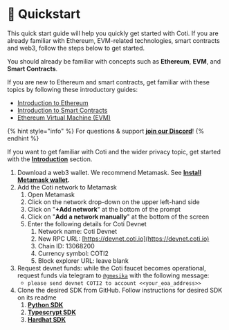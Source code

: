 # 🚀 Quickstart

This quick start guide will help you quickly get started  with Coti. If you are already familiar with Ethereum, EVM-related technologies, smart contracts and web3, follow the steps below to get started.

You should already be familiar with concepts such as **Ethereum**, **EVM**, and **Smart Contracts**.

If you are new to Ethereum and smart contracts, get familiar with these topics by following these introductory guides:

* [Introduction to Ethereum](https://ethereum.org/en/developers/docs/intro-to-ethereum/)
* [Introduction to Smart Contracts](https://ethereum.org/en/developers/docs/smart-contracts/)
* [Ethereum Virtual Machine (EVM)](https://ethereum.org/en/developers/docs/evm/)

{% hint style="info" %}
For questions & support [**join our Discord**](https://discord.com/invite/wfAQfbc3Df)!
{% endhint %}

If you want to get familiar with Coti and the wider privacy topic, get started with the [**Introduction**](<README (1).md>) section.

1. Download a web3 wallet. We recommend Metamask. See [**Install Metamask wallet**](https://metamask.io/download/)**.**
2. Add the Coti network to Metamask
   1. Open Metamask
   2. Click on the network drop-down on the upper left-hand side
   3. Click on "**+Add network**" at the bottom of the prompt
   4. Click on "**Add a network manually**" at the bottom of the screen
   5. Enter the following details for Coti Devnet
      1. Network name: Coti Devnet
      2. New RPC URL: [https://devnet.coti.io](https://devnet.coti.io)
      3. Chain ID: 13068200
      4. Currency symbol: COTI2
      5. Block explorer URL: leave blank
3. Request devnet funds: while the Coti faucet becomes operational, request funds via telegram to [`@gmesika`](https://t.me/gmesika) with the following message:
   * `please send devnet COTI2 to account <<your_eoa_address>>`
4. Clone the desired SDK from GitHub.  Follow instructions for desired SDK on its readme
   1. [**Python SDK**](https://github.com/coti-io/coti-sdk-python)
   2. [**Typescrypt SDK**](https://github.com/coti-io/coti-sdk-typescript)
   3. [**Hardhat SDK**](https://github.com/coti-io/confidentiality-contracts?tab=readme-ov-file#hardhat-confidential-contracts---usage)
